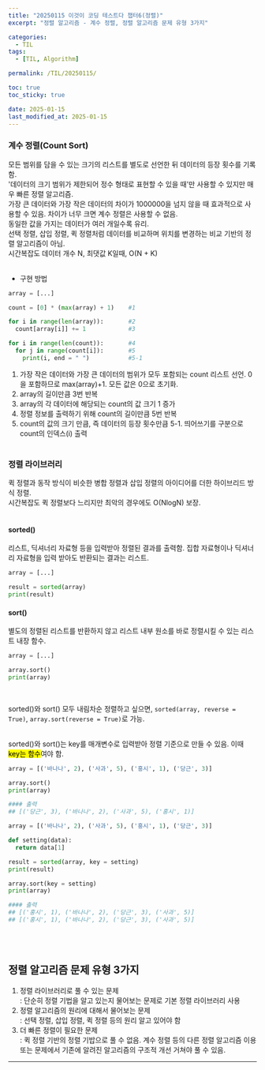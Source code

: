 ```yaml
---
title: "20250115 이것이 코딩 테스트다 챕터6(정렬)"
excerpt: "정렬 알고리즘 - 계수 정렬, 정렬 알고리즘 문제 유형 3가지"

categories:
  - TIL
tags:
  - [TIL, Algorithm]

permalink: /TIL/20250115/

toc: true
toc_sticky: true

date: 2025-01-15
last_modified_at: 2025-01-15
---
```


### 계수 정렬(Count Sort)
모든 범위를 담을 수 있는 크기의 리스트를 별도로 선언한 뒤 데이터의 등장 횟수를 기록함.<br>
'데이터의 크기 범위가 제한되어 정수 형태로 표현할 수 있을 때'만 사용할 수 있지만 매우 빠른 정렬 알고리즘.<br>
가장 큰 데이터와 가장 작은 데이터의 차이가 1000000을 넘지 않을 때 효과적으로 사용할 수 있음. 차이가 너무 크면 계수 정렬은 사용할 수 없음.<br>
동일한 값을 가지는 데이터가 여러 개일수록 유리.<br>
선택 정렬, 삽입 정렬, 퀵 정렬처럼 데이터를 비교하며 위치를 변경하는 비교 기반의 정렬 알고리즘이 아님.<br>
시간복잡도 데이터 개수 N, 최댓값 K일때, O(N + K)<br><br>

- 구현 방법

```python
array = [...]

count = [0] * (max(array) + 1)    #1

for i in range(len(array)):       #2
  count[array[i]] += 1            #3

for i in range(len(count)):       #4
  for j in range(count[i]):       #5
    print(i, end = " ")           #5-1
```
1. 가장 작은 데이터와 가장 큰 데이터의 범위가 모두 포함되는 count 리스트 선언. 0을 포함하므로 max(array)+1. 모든 값은 0으로 초기화.
2. array의 길이만큼 3번 반복
3. array의 각 데이터에 해당되는 count의 값 크기 1 증가
4. 정렬 정보를 출력하기 위해 count의 길이만큼 5번 반복
5. count의 값의 크기 만큼, 즉 데이터의 등장 횟수만큼
5-1. 띄어쓰기를 구분으로 count의 인덱스(i) 출력
<br><br>

### 정렬 라이브러리
퀵 정렬과 동작 방식이 비슷한 병합 정렬과 삽입 정렬의 아이디어를 더한 하이브리드 방식 정렬.<br>
시간복잡도 퀵 정렬보다 느리지만 최악의 경우에도 O(NlogN) 보장.<br><br>

#### sorted()
리스트, 딕셔너리 자료형 등을 입력받아 정렬된 결과를 출력함. 집합 자료형이나 딕셔너리 자료형을 입력 받아도 반환되는 결과는 리스트.<br>
```python
array = [...]

result = sorted(array)
print(result)
```

#### sort()
별도의 정렬된 리스트를 반환하지 않고 리스트 내부 원소를 바로 정렬시킬 수 있는 리스트 내장 함수.<br>
```python
array = [...]

array.sort()
print(array)
```
<br>

sorted()와 sort() 모두 내림차순 정렬하고 싶으면, ```sorted(array, reverse = True)```, ```array.sort(reverse = True)```로 가능.<br><br>

sorted()와 sort()는 key를 매개변수로 입력받아 정렬 기준으로 만들 수 있음. 이때 <mark>key는 함수</mark>여야 함.<br>
```python
array = [('바나나', 2), ('사과', 5), ('홍시', 1), ('당근', 3)]

array.sort()
print(array)

#### 출력
## [('당근', 3), ('바나나', 2), ('사과', 5), ('홍시', 1)]
```
```python
array = [('바나나', 2), ('사과', 5), ('홍시', 1), ('당근', 3)]

def setting(data):
  return data[1]

result = sorted(array, key = setting)
print(result)

array.sort(key = setting)
print(array)

#### 출력
## [('홍시', 1), ('바나나', 2), ('당근', 3), ('사과', 5)]
## [('홍시', 1), ('바나나', 2), ('당근', 3), ('사과', 5)]
```
<br><br>

## 정렬 알고리즘 문제 유형 3가지
1. 정렬 라이브러리로 풀 수 있는 문제<br>
   : 단순히 정렬 기법을 알고 있는지 물어보는 문제로 기본 정렬 라이브러리 사용
2. 정렬 알고리즘의 원리에 대해서 물어보는 문제<br>
   : 선택 정렬, 삽입 정렬, 퀵 정렬 등의 원리 알고 있어야 함
3. 더 빠른 정렬이 필요한 문제<br>
   : 퀵 정렬 기반의 정렬 기밥으로 풀 수 없음. 계수 정렬 등의 다른 정렬 알고리즘 이용 또는 문제에서 기존에 알려진 알고리즘의 구조적 개선 거쳐야 풀 수 있음.


<hr>
